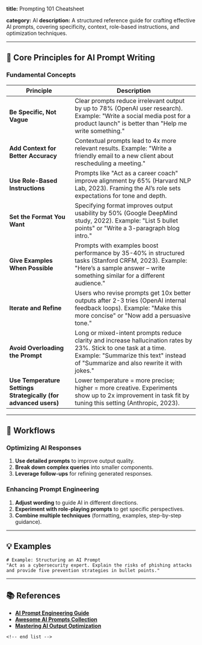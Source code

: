 **title:** Prompting 101 Cheatsheet

**category:** AI
**description:** A structured reference guide for crafting effective AI prompts, covering specificity, context, role-based instructions, and optimization techniques.

---

## 🤖 **Core Principles for AI Prompt Writing**

### **Fundamental Concepts**

| Principle                                                             | Description                                                                                                                                                                                             |
| --------------------------------------------------------------------- | ------------------------------------------------------------------------------------------------------------------------------------------------------------------------------------------------------- |
| **Be Specific, Not Vague**                                      | Clear prompts reduce irrelevant output by up to 78% (OpenAI user research). Example: "Write a social media post for a product launch" is better than "Help me write something."                         |
| **Add Context for Better Accuracy**                             | Contextual prompts lead to 4x more relevant results. Example: "Write a friendly email to a new client about rescheduling a meeting."                                                                    |
| **Use Role-Based Instructions**                                 | Prompts like "Act as a career coach" improve alignment by 65% (Harvard NLP Lab, 2023). Framing the AI’s role sets expectations for tone and depth.                                                     |
| **Set the Format You Want**                                     | Specifying format improves output usability by 50% (Google DeepMind study, 2022). Example: "List 5 bullet points" or "Write a 3-paragraph blog intro."                                                  |
| **Give Examples When Possible**                                 | Prompts with examples boost performance by 35-40% in structured tasks (Stanford CRFM, 2023). Example: "Here’s a sample answer – write something similar for a different audience."                    |
| **Iterate and Refine**                                          | Users who revise prompts get 10x better outputs after 2-3 tries (OpenAI internal feedback loops). Example: "Make this more concise" or "Now add a persuasive tone."                                     |
| **Avoid Overloading the Prompt**                                | Long or mixed-intent prompts reduce clarity and increase hallucination rates by 23%. Stick to one task at a time. Example: "Summarize this text" instead of "Summarize and also rewrite it with jokes." |
| **Use Temperature Settings Strategically (for advanced users)** | Lower temperature = more precise; higher = more creative. Experiments show up to 2x improvement in task fit by tuning this setting (Anthropic, 2023).                                                   |

---

## 🔄 **Workflows**

### **Optimizing AI Responses**

1. **Use detailed prompts** to improve output quality.
2. **Break down complex queries** into smaller components.
3. **Leverage follow-ups** for refining generated responses.

### **Enhancing Prompt Engineering**

1. **Adjust wording** to guide AI in different directions.
2. **Experiment with role-playing prompts** to get specific perspectives.
3. **Combine multiple techniques** (formatting, examples, step-by-step guidance).

---

## 💡 **Examples**

```plaintext
# Example: Structuring an AI Prompt
"Act as a cybersecurity expert. Explain the risks of phishing attacks and provide five prevention strategies in bullet points."  
```

---

## 📚 **References**

- **[AI Prompt Engineering Guide](https://www.promptingguide.ai/)**
- **[Awesome AI Prompts Collection](https://github.com/f/awesome-chatgpt-prompts)**
- **[Mastering AI Output Optimization](https://aicreate.com/20-tips-for-mastering-chatgpt/)**

```
<!-- end list -->
```
